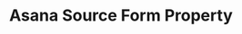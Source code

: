 ---
# -------------------------- #
#     USING THIS TEMPLATE    #
# -------------------------- #

## NEED HELP USING THIS TEMPLATE? SEE:
## https://docs-about-stitch-docs.netlify.com/reference/connect-templates/destination-form-property/
## FOR INSTRUCTIONS & REFERENCE INFO

# -------------------------- #
#        CONTENT TYPE        #
# -------------------------- #

product-type: "connect"
content-type: "api-form"
form-type: "source"
key: "source-form-properties-asana-object"


# -------------------------- #
#        OBJECT INFO         #
# -------------------------- #

title: "Asana Source Form Property"
api-type: "platform.asana"
display-name: "Asana"

source-type: "saas"
docs-name: "asana"

description: ""

# -------------------------- #
#       FORM PROPERTIES      #
# -------------------------- #

uses-start-date: true


# -------------------------- #
#       OAUTH PROPERTIES     #
# -------------------------- #

oauth-link: "https://developers.asana.com/docs/authentication-basics"

oauth-description: |
  TODO

oauth-attributes:
  - name: "access_token"
    type: "string"
    required: true
    credential: true
    description: |
      The {{ form-property.display-name }} token to use in future requests to the {{ form-property.display-name }} API, created after a successful OAuth handshake.
    value: "<ACCESS_TOKEN>"

  - name: "client_id"
    type: "string"
    required: true
    credential: false
    description: |
      Your {{ form-property.display-name }} OAuth application client ID.
    value: "<YOUR_OAUTH_CLIENT_ID>"

  - name: "client_secret"
    type: "string"
    required: true
    credential: true
    description: |
      Your {{ form-property.display-name }} OAuth application client secret.
    value: "<YOUR_OAUTH_CLIENT_SECRET>"

  - name: "redirect_uri"
    type: "string"
    required: true
    credential: false
    description: |
      Your {{ form-property.display-name }} OAuth application redirect URL. This is provided to {{ form-property.display-name }} when you register your OAuth application.
    value: "<YOUR_OAUTH_REDIRECT_URI>"

  - name: "refresh_token"
    type: "string"
    required: true
    credential: true
    description: |
      If exchanging a code with {{ form-property.display-name }}, a long-lived token that can be used to retrieve new `access_tokens` when old ones expire.
    value: "<REFRESH_TOKEN>"
---